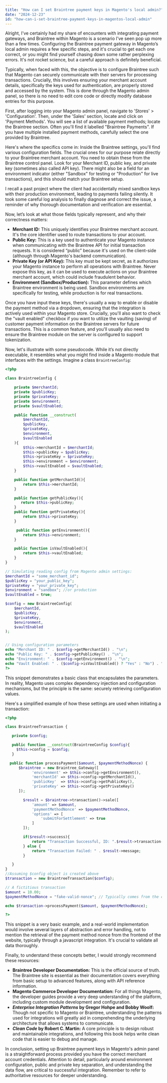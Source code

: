 ```yaml
---
title: "How can I set Braintree payment keys in Magento's local admin?"
date: "2024-12-23"
id: "how-can-i-set-braintree-payment-keys-in-magentos-local-admin"
---
```


Alright,  I've certainly had my share of encounters with integrating payment gateways, and Braintree within Magento is a scenario I’ve seen pop up more than a few times. Configuring the Braintree payment gateway in Magento’s local admin requires a few specific steps, and it's crucial to get each one correct, or you might find yourself chasing down some rather perplexing errors. It's not rocket science, but a careful approach is definitely beneficial.

Typically, when faced with this, the objective is to configure Braintree such that Magento can securely communicate with their servers for processing transactions. Crucially, this involves ensuring your merchant account details, specifically the keys used for authentication, are properly stored and accessed by the system. This is done through the Magento admin panel, so there is no need to edit core code or directly modify database entries for this purpose.

First, after logging into your Magento admin panel, navigate to 'Stores' > 'Configuration'. Then, under the 'Sales' section, locate and click on 'Payment Methods'. You will see a list of available payment methods; locate the Braintree section. Often you'll find it labelled "Braintree Payments". If you have multiple installed payment methods, carefully select the one provided by Braintree.

Here's where the specifics come in: Inside the Braintree settings, you'll find various configuration fields. The crucial ones for our purpose relate directly to your Braintree merchant account. You need to obtain these from the Braintree control panel. Look for your Merchant ID, public key, and private key (sometimes also called API key). There might also be a field for an environment indicator (either "Sandbox" for testing or "Production" for live transactions), and this should match your Braintree setup.

I recall a past project where the client had accidentally mixed sandbox keys with their production environment, leading to payments failing silently. It took some careful log analysis to finally diagnose and correct the issue, a reminder of why thorough documentation and verification are essential.

Now, let’s look at what those fields typically represent, and why their correctness matters:

* **Merchant ID:** This uniquely identifies your Braintree merchant account. It's the core identifier used to route transactions to your account.
* **Public Key:** This is a key used to authenticate your Magento instance when communicating with the Braintree API for initial transaction requests. It is considered “public” because it's used on the client-side (although through Magento's backend communication).
* **Private Key (or API Key):** This key must be kept secret, as it authorizes your Magento instance to perform all operations with Braintree. Never expose this key, as it can be used to execute actions on your Braintree merchant account, which could include fraudulent behavior.
* **Environment (Sandbox/Production):** This parameter defines which Braintree environment is being used. Sandbox environments are specifically for testing, while production is for real transactions.

Once you have input these keys, there's usually a way to enable or disable the payment method via a dropdown, ensuring that the integration is actively used within your Magento store. Crucially, you'll also want to check the "vault enabled" checkbox if you want to utilize the vaulting (saving) of customer payment information on the Braintree servers for future transactions. This is a common feature, and you'll usually also need to ensure the Braintree module on the server is configured to support tokenization.

Now, let's illustrate with some pseudocode. While it’s not directly executable, it resembles what you might find inside a Magento module that interfaces with the settings. Imagine a class `BraintreeConfig`:

```php
<?php

class BraintreeConfig {

    private $merchantId;
    private $publicKey;
    private $privateKey;
    private $environment;
    private $vaultEnabled;

    public function __construct(
        $merchantId,
        $publicKey,
        $privateKey,
        $environment,
        $vaultEnabled
    ){
        $this->merchantId = $merchantId;
        $this->publicKey = $publicKey;
        $this->privateKey = $privateKey;
        $this->environment = $environment;
        $this->vaultEnabled = $vaultEnabled;
    }

    public function getMerchantId(){
        return $this->merchantId;
    }

    public function getPublicKey(){
       return $this->publicKey;
    }
    public function getPrivateKey(){
        return $this->privateKey;
    }

     public function getEnvironment(){
        return $this->environment;
    }

    public function isVaultEnabled(){
        return $this->vaultEnabled;
    }
}

// Simulating reading config from Magento admin settings:
$merchantId = "some_merchant_id";
$publicKey = "your_public_key";
$privateKey = "your_private_key";
$environment = "sandbox"; //or production
$vaultEnabled = true;

$config = new BraintreeConfig(
    $merchantId,
    $publicKey,
    $privateKey,
    $environment,
    $vaultEnabled
);


// Using configuration parameters
echo "Merchant ID: " . $config->getMerchantId() . "\n";
echo "Public Key: " . $config->getPublicKey() . "\n";
echo "Environment: " . $config->getEnvironment() . "\n";
echo "Vault Enabled: " . ($config->isVaultEnabled() ? "Yes" : "No") . "\n";
?>
```

This snippet demonstrates a basic class that encapsulates the parameters. In reality, Magento uses complex dependency injection and configuration mechanisms, but the principle is the same: securely retrieving configuration values.

Here's a simplified example of how these settings are used when initiating a transaction:

```php
<?php

class BraintreeTransaction {

   private $config;

   public function __construct(BraintreeConfig $config){
     $this->config = $config;
   }

  public function processPayment($amount, $paymentMethodNonce) {
      $braintree = new Braintree_Gateway([
            'environment' => $this->config->getEnvironment(),
            'merchantId' => $this->config->getMerchantId(),
            'publicKey'  => $this->config->getPublicKey(),
            'privateKey' => $this->config->getPrivateKey()
      ]);

        $result = $braintree->transaction()->sale([
            'amount' => $amount,
            'paymentMethodNonce' => $paymentMethodNonce,
            'options' => [
                'submitForSettlement' => true
            ]
        ]);

        if($result->success){
            return "Transaction Successful, ID: ".$result->transaction->id;
        } else {
            return "Transaction Failed: " . $result->message;
        }

   }
}
//Assuming $config object is created above
$transaction = new BraintreeTransaction($config);

// A fictitious transaction
$amount = 10.00;
$paymentMethodNonce = "fake-valid-nonce"; // Typically comes from the client side

echo $transaction->processPayment($amount, $paymentMethodNonce);

?>
```

This snippet is a very basic example, and a real-world implementation would involve several layers of abstraction and error handling, not to mention the retrieval of the payment method nonce from the frontend of the website, typically through a javascript integration. It's crucial to validate all data thoroughly.

Finally, to understand these concepts better, I would strongly recommend these resources:

*   **Braintree Developer Documentation:** This is the official source of truth. The Braintree site is essential as their documentation covers everything from basic setup to advanced features, along with API reference information.
*   **Magento Commerce Developer Documentation:** For all things Magento, the developer guides provide a very deep understanding of the platform, including custom module development and configuration.
* **_Enterprise Integration Patterns_ by Gregor Hohpe and Bobby Woolf:** Though not specific to Magento or Braintree, understanding the patterns used for integrations will greatly aid in comprehending the underlying architecture that allows systems to communicate.
* **_Clean Code_ by Robert C. Martin:** A core principle is to design robust and maintainable integrations, and following this book helps write clean code that is easier to debug and manage.

In conclusion, setting up Braintree payment keys in Magento's admin panel is a straightforward process provided you have the correct merchant account credentials. Attention to detail, particularly around environment configuration, public and private key separation, and understanding the data flow, are critical to successful integration. Remember to refer to authoritative resources for deeper understanding.
